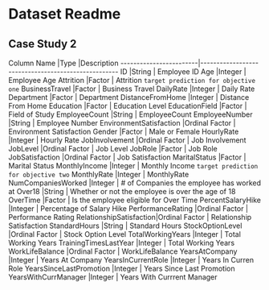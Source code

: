 # Dataset Readme

## Case Study 2

Column Name             |Type           |Description
------------------------|----------------------------------------------------
ID                      |String			| Employee ID
Age                     |Integer		| Employee Age
Attrition               |Factor  		| Attrition `target prediction for objective one`
BusinessTravel          |Factor  		| Business Travel
DailyRate               |Integer		| Daily Rate
Department              |Factor  		| Department
DistanceFromHome        |Integer		| Distance From Home
Education               |Factor  		| Education Level
EducationField          |Factor  		| Field of Study
EmployeeCount           |String			| EmployeeCount
EmployeeNumber          |String			| Employee Number
EnvironmentSatisfaction |Ordinal Factor	| Environment Satisfaction
Gender                  |Factor 		| Male or Female
HourlyRate              |Integer		| Hourly Rate
JobInvolvement          |Ordinal Factor	| Job Involvement
JobLevel                |Ordinal Factor	| Job Level
JobRole                 |Factor  		| Job Role
JobSatisfaction         |Ordinal Factor	| Job Satisfaction
MaritalStatus           |Factor 		| Marital Status
MonthlyIncome           |Integer		| Monthly Income `target prediction for objective two`
MonthlyRate             |Integer  		| MonthlyRate
NumCompaniesWorked      |Integer		| # of Companies the employee has worked at
Over18                  |String			| Whether or not the employee is over the age of 18
OverTime                |Factor  		| Is the employee eligible for Over Time
PercentSalaryHike       |Integer		| Percentage of Salary Hike
PerformanceRating       |Ordinal Factor	| Performance Rating
RelationshipSatisfaction|Ordinal Factor	| Relationship Satisfaction
StandardHours           |String	 		| Standard Hours
StockOptionLevel        |Ordinal Factor	| Stock Option Level
TotalWorkingYears       |Integer 		| Total Working Years
TrainingTimesLastYear   |Integer		| Total Working Years
WorkLifeBalance         |Ordinal Factor	| WorkLifeBalance
YearsAtCompany          |Integer 		| Years At Company
YearsInCurrentRole      |Integer		| Years In Curren Role
YearsSinceLastPromotion |Integer		| Years Since Last Promotion
YearsWithCurrManager    |Integer		| Years With Currrent Manager

